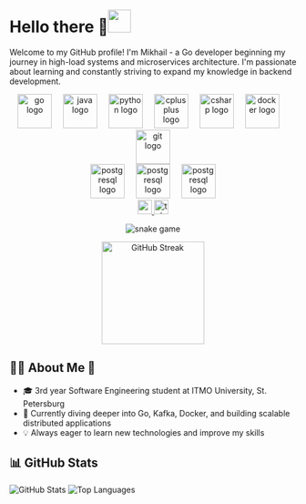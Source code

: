 # Hello there 👋<img src="https://media.tenor.com/3zYTjSu1N9AAAAAi/kenobi-pog.gif" width="40">

Welcome to my GitHub profile! I'm Mikhail - a Go developer beginning my journey in high-load systems and microservices architecture. I'm passionate about learning and constantly striving to expand my knowledge in backend development.

<div align="center">
  <img src="https://cdn.jsdelivr.net/gh/devicons/devicon/icons/go/go-original.svg" height="60" alt="go logo"  />
  <img width="12" />
  <img src="https://cdn.jsdelivr.net/gh/devicons/devicon/icons/java/java-original.svg" height="60" alt="java logo"  />
  <img width="12" />
  <img src="https://cdn.jsdelivr.net/gh/devicons/devicon/icons/python/python-original.svg" height="60" alt="python logo"  />
  <img width="12" />
  <img src="https://cdn.jsdelivr.net/gh/devicons/devicon/icons/cplusplus/cplusplus-original.svg" height="60" alt="cplusplus logo"  />
  <img width="12" />
  <img src="https://cdn.jsdelivr.net/gh/devicons/devicon/icons/csharp/csharp-original.svg" height="60" alt="csharp logo"  />
  <img width="12" />
  
  <img src="https://cdn.jsdelivr.net/gh/devicons/devicon/icons/docker/docker-original.svg" height="60" alt="docker logo"  />
  <img width="12" />
  <img src="https://cdn.jsdelivr.net/gh/devicons/devicon/icons/git/git-original.svg" height="60" alt="git logo"  />
</div>

<div align="center">
  <img src="https://cdn.jsdelivr.net/gh/devicons/devicon/icons/postgresql/postgresql-original.svg" height="60" alt="postgresql logo"  />
  <img width="12" />
  <img src="https://cdn.jsdelivr.net/gh/devicons/devicon/icons/mongodb/mongodb-original.svg" height="60" alt="postgresql logo"  />
  <img width="12" />
  <img src="https://cdn.jsdelivr.net/gh/devicons/devicon/icons/redis/redis-original.svg" height="60" alt="postgresql logo"  />
</div>


<div align="center">
  <a href="mailto:skirdamisa@gmail.com" target="_blank">
    <img src="https://img.shields.io/static/v1?message=Gmail&logo=gmail&label=&color=D14836&logoColor=white&labelColor=&style=for-the-badge" height="25" alt="gmail logo" />
  </a>
  <a href="https://t.me/m1keeeee" target="_blank">
    <img src="https://img.shields.io/static/v1?message=Telegram&logo=telegram&label=&color=2CA5E0&logoColor=white&labelColor=&style=for-the-badge" height="25" alt="telegram logo"  />
  </a>
</div>

<p align="center">
  <img src="https://github.com/m1keee3/m1keee3/blob/output/github-contribution-grid-snake.svg" alt="snake game" />
</p>

<div align="center" style="display: flex; justify-content: center; gap: 20px; flex-wrap: wrap;">

  <!-- Streak Stats -->
  <img src="https://streak-stats.demolab.com?user=m1keee3&theme=default&border_radius=5&locale=ru" alt="GitHub Streak" height="180"/>

</div>

## 👨‍💻 About Me 🚀

- 🎓 3rd year Software Engineering student at ITMO University, St. Petersburg
- 🌱 Currently diving deeper into Go, Kafka, Docker, and building scalable distributed applications
- 💡 Always eager to learn new technologies and improve my skills  

## 📊 GitHub Stats
![GitHub Stats](https://github-readme-stats.vercel.app/api?username=m1keee3&show_icons=true)
![Top Languages](https://github-readme-stats.vercel.app/api/top-langs/?username=m1keee3&layout=compact)
